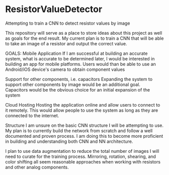 # ResistorValueDetector
Attempting to train a CNN to detect resistor values by image

This repository will serve as a place to store ideas about this project as well as goals for the end result.
My current plan is to train a CNN that will be able to take an image of a resistor and output the correct value.

GOALS:
Mobile Application
If I am successful at building an accurate system, what is accurate to be determined later, I would be interested
in building an app for mobile platforms. Users would than be able to use an Android/iOS device's camera to obtain 
component values

Support for other components, i.e. capacitors
Expanding the system to support other components by image would be an additional goal. Capacitors would be the
obvious choice for an initial expansion of the system

Cloud Hosting
Hosting the application online and allow users to connect to it remotely. This would allow people to use the system as long as they are connected to the internet.

Structure
I am unsure on the basic CNN structure I will be attempting to use. My plan is to currently build the network 
from scratch and follow a well documented and proven process. I am doing this to become more proficient in building 
and understanding both CNN and NN architecture.

I plan to use data augmentation to reduce the total number of images I will need to curate for the training process. 
Mirroring, rotation, shearing, and color shifting all seem reasonable approaches when working with resistors and other
analog components.
